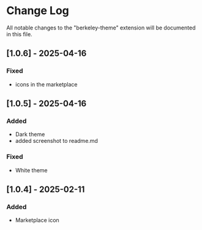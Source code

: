 # Change Log

All notable changes to the "berkeley-theme" extension will be documented in this file.

## [1.0.6] - 2025-04-16

### Fixed

- icons in the marketplace

## [1.0.5] - 2025-04-16

### Added

- Dark theme
- added screenshot to readme.md

### Fixed

- White theme

## [1.0.4] - 2025-02-11

### Added

- Marketplace icon
